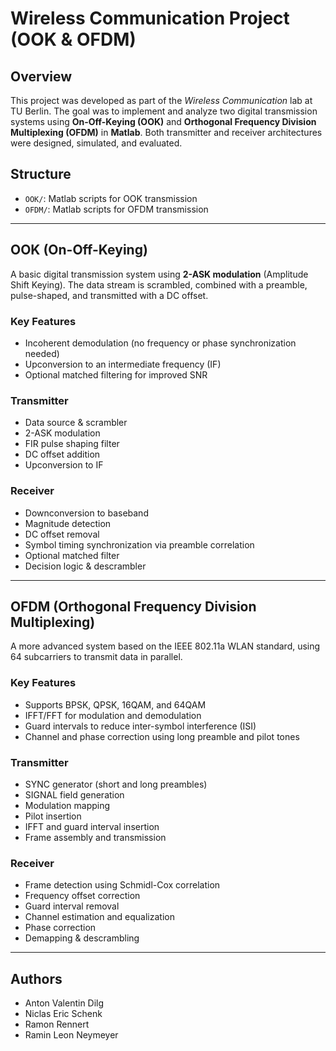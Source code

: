 # Wireless Communication Project (OOK & OFDM)

## Overview

This project was developed as part of the *Wireless Communication* lab at TU Berlin. The goal was to implement and analyze two digital transmission systems using **On-Off-Keying (OOK)** and **Orthogonal Frequency Division Multiplexing (OFDM)** in **Matlab**. Both transmitter and receiver architectures were designed, simulated, and evaluated.

## Structure

- `OOK/`: Matlab scripts for OOK transmission  
- `OFDM/`: Matlab scripts for OFDM transmission  

---

## OOK (On-Off-Keying)

A basic digital transmission system using **2-ASK modulation** (Amplitude Shift Keying). The data stream is scrambled, combined with a preamble, pulse-shaped, and transmitted with a DC offset.

### Key Features

- Incoherent demodulation (no frequency or phase synchronization needed)
- Upconversion to an intermediate frequency (IF)
- Optional matched filtering for improved SNR

### Transmitter

- Data source & scrambler  
- 2-ASK modulation  
- FIR pulse shaping filter  
- DC offset addition  
- Upconversion to IF  

### Receiver

- Downconversion to baseband  
- Magnitude detection  
- DC offset removal  
- Symbol timing synchronization via preamble correlation  
- Optional matched filter  
- Decision logic & descrambler  

---

## OFDM (Orthogonal Frequency Division Multiplexing)

A more advanced system based on the IEEE 802.11a WLAN standard, using 64 subcarriers to transmit data in parallel.

### Key Features

- Supports BPSK, QPSK, 16QAM, and 64QAM  
- IFFT/FFT for modulation and demodulation  
- Guard intervals to reduce inter-symbol interference (ISI)  
- Channel and phase correction using long preamble and pilot tones  

### Transmitter

- SYNC generator (short and long preambles)  
- SIGNAL field generation  
- Modulation mapping  
- Pilot insertion  
- IFFT and guard interval insertion  
- Frame assembly and transmission  

### Receiver

- Frame detection using Schmidl-Cox correlation  
- Frequency offset correction  
- Guard interval removal  
- Channel estimation and equalization  
- Phase correction  
- Demapping & descrambling  

---

## Authors

- Anton Valentin Dilg  
- Niclas Eric Schenk  
- Ramon Rennert  
- Ramin Leon Neymeyer  
